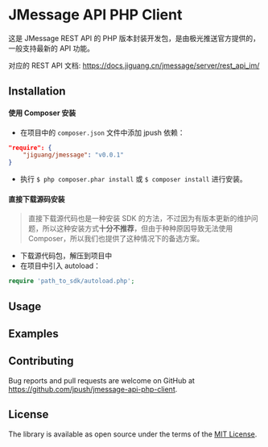 # JMessage API PHP Client

这是 JMessage REST API 的 PHP 版本封装开发包，是由极光推送官方提供的，一般支持最新的 API 功能。

对应的 REST API 文档: https://docs.jiguang.cn/jmessage/server/rest_api_im/

## Installation

#### 使用 Composer 安装

- 在项目中的 `composer.json` 文件中添加 jpush 依赖：

```json
"require": {
    "jiguang/jmessage": "v0.0.1"
}
```

- 执行 `$ php composer.phar install` 或 `$ composer install` 进行安装。

#### 直接下载源码安装

> 直接下载源代码也是一种安装 SDK 的方法，不过因为有版本更新的维护问题，所以这种安装方式**十分不推荐**，但由于种种原因导致无法使用 Composer，所以我们也提供了这种情况下的备选方案。

- 下载源代码包，解压到项目中
- 在项目中引入 autoload：

```php
require 'path_to_sdk/autoload.php';
```

## Usage

## Examples


## Contributing

Bug reports and pull requests are welcome on GitHub at https://github.com/jpush/jmessage-api-php-client.

## License

The library is available as open source under the terms of the [MIT License](http://opensource.org/licenses/MIT).

